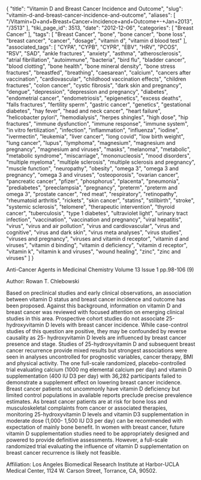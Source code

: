 {
    "title": "Vitamin D and Breast Cancer Incidence and Outcome",
    "slug": "vitamin-d-and-breast-cancer-incidence-and-outcome",
    "aliases": [
        "/Vitamin+D+and+Breast+Cancer+Incidence+and+Outcome+-+Jan+2013",
        "/3513"
    ],
    "tiki_page_id": 3513,
    "date": "2012-12-06",
    "categories": [
        "Breast Cancer"
    ],
    "tags": [
        "Breast Cancer",
        "bone",
        "bone cancer",
        "bone loss",
        "breast cancer",
        "cancer",
        "dosage",
        "vitamin d",
        "vitamin d blood test"
    ],
    "associated_tags": [
        "CYPA",
        "CYPB",
        "CYPR",
        "EBV",
        "HRV",
        "PCOS",
        "RSV",
        "SAD",
        "ankle fractures",
        "anxiety",
        "asthma",
        "atherosclerosis",
        "atrial fibrillation",
        "autoimmune",
        "bacteria",
        "bird flu",
        "bladder cancer",
        "blood clotting",
        "bone health",
        "bone mineral density",
        "bone stress fractures",
        "breastfed",
        "breathing",
        "caesarean",
        "calcium",
        "cancers after vaccination",
        "cardiovascular",
        "childhood vaccination effects",
        "children fractures",
        "colon cancer",
        "cystic fibrosis",
        "dark skin and pregnancy",
        "dengue",
        "depression",
        "depression and pregnancy",
        "diabetes",
        "endometrial cancer",
        "endometriosis",
        "epigenetics",
        "excess deaths",
        "falls fractures",
        "fertility sperm",
        "gastric cancer",
        "genetics",
        "gestational diabetes",
        "hay fever",
        "head and neck cancer",
        "heart failure",
        "helicobacter pylori",
        "hemodialysis",
        "herpes shingles",
        "high dose",
        "hip fractures",
        "immune dysfunction",
        "immune response",
        "immune system",
        "in vitro fertilization",
        "infection",
        "inflammation",
        "influenza",
        "iodine",
        "ivermectin",
        "leukemia",
        "liver cancer",
        "long covid",
        "low birth weight",
        "lung cancer",
        "lupus",
        "lymphoma",
        "magnesium",
        "magnesium and pregnancy",
        "magnesium and viruses",
        "masks",
        "melanoma",
        "metabolic",
        "metabolic syndrome",
        "miscarriage",
        "mononucleosis",
        "mood disorders",
        "multiple myeloma",
        "multiple sclerosis",
        "multiple sclerosis and pregnancy",
        "muscle function",
        "neuropathy",
        "obesity",
        "omega 3",
        "omega 3 and pregnancy",
        "omega 3 and viruses",
        "osteoporosis",
        "ovarian cancer",
        "pancreatic cancer",
        "pfizer",
        "phosphorus",
        "placenta",
        "pneumonia",
        "prediabetes",
        "preeclampsia",
        "pregnancy",
        "preterm",
        "preterm and omega 3",
        "prostate cancer",
        "red meat",
        "respiratory",
        "retinopathy",
        "rheumatoid arthritis",
        "rickets",
        "skin cancer",
        "statins",
        "stillbirth",
        "stroke",
        "systemic sclerosis",
        "telomere",
        "therapeutic intervention",
        "thyroid cancer",
        "tuberculosis",
        "type 1 diabetes",
        "ultraviolet light",
        "urinary tract infection",
        "vaccination",
        "vaccination and pregnancy",
        "viral hepatitis",
        "virus",
        "virus and air pollution",
        "virus and cardiovascular",
        "virus and cognitive",
        "virus and dark skin",
        "virus meta analyses",
        "virus studies",
        "viruses and pregnancy",
        "viruses and vitamin d receptor",
        "vitamin d and viruses",
        "vitamin d binding",
        "vitamin d deficiency",
        "vitamin d receptor",
        "vitamin k",
        "vitamin k and viruses",
        "wound healing",
        "zinc",
        "zinc and viruses"
    ]
}


Anti-Cancer Agents in Medicinal Chemistry Volume 13 Issue 1 pp.98-106 (9) 

Author: Rowan T. Chlebowski 

Based on preclinical studies and early clinical observations, an association between vitamin D status and breast cancer incidence and outcome has been proposed. Against this background, information on vitamin D and breast cancer was reviewed with focused attention on emerging clinical studies in this area. Prospective cohort studies do not associate 25-hydroxyvitamin D levels with breast cancer incidence. While case-control studies of this question are positive, they may be confounded by reverse causality as 25- hydroxyvitamin D levels are influenced by breast cancer presence and stage. Studies of 25-hydroxyvitamin D and subsequent breast cancer recurrence provide mixed results but strongest associations were seen in analyses uncontrolled for prognostic variables, cancer therapy, BMI and physical activity. The one full-scale randomized, placebo-controlled trial evaluating calcium (1000 mg elemental calcium per day) and vitamin D supplementation (400 IU D3 per day) with 36,282 participants failed to demonstrate a supplement effect on lowering breast cancer incidence. Breast cancer patients not uncommonly have vitamin D deficiency but limited control populations in available reports preclude precise prevalence estimates. As breast cancer patients are at risk for bone loss and musculoskeletal complaints from cancer or associated therapies, monitoring 25-hydroxyvitamin D levels and vitamin D3 supplementation in moderate dose (1,000- 1,500 IU D3 per day) can be recommended with expectation of mainly bone benefit. In women with breast cancer, future vitamin D supplementation studies need to be appropriately designed and powered to provide definitive assessments. However, a full-scale randomized trial evaluating the influence of vitamin D supplementation on breast cancer recurrence is likely not feasible.

Affiliation: Los Angeles Biomedical Research Institute at Harbor-UCLA Medical Center, 1124 W. Carson Street, Torrance, CA, 90502.